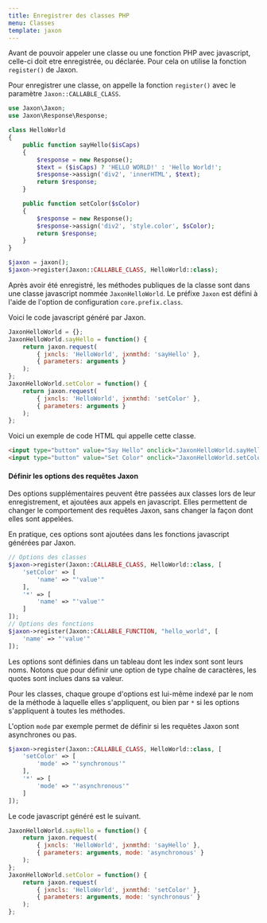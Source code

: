 ```yaml
---
title: Enregistrer des classes PHP
menu: Classes
template: jaxon
---
```


Avant de pouvoir appeler une classe ou une fonction PHP avec javascript, celle-ci doit etre enregistrée, ou déclarée.
Pour cela on utilise la fonction `register()` de Jaxon.

Pour enregistrer une classe, on appelle la fonction `register()` avec le paramètre `Jaxon::CALLABLE_CLASS`.

```php
use Jaxon\Jaxon;
use Jaxon\Response\Response;

class HelloWorld
{
    public function sayHello($isCaps)
    {
        $response = new Response();
        $text = ($isCaps) ? 'HELLO WORLD!' : 'Hello World!';
        $response->assign('div2', 'innerHTML', $text);
        return $response;
    }

    public function setColor($sColor)
    {
        $response = new Response();
        $response->assign('div2', 'style.color', $sColor);
        return $response;
    }
}
```

```php
$jaxon = jaxon();
$jaxon->register(Jaxon::CALLABLE_CLASS, HelloWorld::class);
```

Après avoir été enregistré, les méthodes publiques de la classe sont dans une classe javascript nommée `JaxonHelloWorld`.
Le préfixe `Jaxon` est défini à l'aide de l'option de configuration `core.prefix.class`.

Voici le code javascript généré par Jaxon.

```javascript
JaxonHelloWorld = {};
JaxonHelloWorld.sayHello = function() {
    return jaxon.request(
        { jxncls: 'HelloWorld', jxnmthd: 'sayHello' },
        { parameters: arguments }
    );
};
JaxonHelloWorld.setColor = function() {
    return jaxon.request(
        { jxncls: 'HelloWorld', jxnmthd: 'setColor' },
        { parameters: arguments }
    );
};
```

Voici un exemple de code HTML qui appelle cette classe.

```html
<input type="button" value="Say Hello" onclick="JaxonHelloWorld.sayHello(0)" />
<input type="button" value="Set Color" onclick="JaxonHelloWorld.setColor('red')" />
```

#### Définir les options des requêtes Jaxon

Des options supplémentaires peuvent être passées aux classes lors de leur enregistrement, et ajoutées aux appels en javascript.
Elles permettent de changer le comportement des requêtes Jaxon, sans changer la façon dont elles sont appelées.

En pratique, ces options sont ajoutées dans les fonctions javascript générées par Jaxon.

```php
// Options des classes
$jaxon->register(Jaxon::CALLABLE_CLASS, HelloWorld::class, [
    'setColor' => [
        'name' => "'value'"
    ],
    '*' => [
        'name' => "'value'"
    ]
]);
// Options des fonctions
$jaxon->register(Jaxon::CALLABLE_FUNCTION, "hello_world", [
    'name' => "'value'"
]);
```

Les options sont définies dans un tableau dont les index sont sont leurs noms.
Notons que pour définir une option de type chaîne de caractères, les quotes sont inclues dans sa valeur.

Pour les classes, chaque groupe d'options est lui-même indexé par le nom de la méthode à laquelle elles s'appliquent, ou bien par `*` si les options s'appliquent à toutes les méthodes.

L'option `mode` par exemple permet de définir si les requêtes Jaxon sont asynchrones ou pas.

```php
$jaxon->register(Jaxon::CALLABLE_CLASS, HelloWorld::class, [
    'setColor' => [
        'mode' => "'synchronous'"
    ],
    '*' => [
        'mode' => "'asynchronous'"
    ]
]);
```

Le code javascript généré est le suivant.

```js
JaxonHelloWorld.sayHello = function() {
    return jaxon.request(
        { jxncls: 'HelloWorld', jxnmthd: 'sayHello' },
        { parameters: arguments, mode: 'asynchronous' }
    );
};
JaxonHelloWorld.setColor = function() {
    return jaxon.request(
        { jxncls: 'HelloWorld', jxnmthd: 'setColor' },
        { parameters: arguments, mode: 'synchronous' }
    );
};
```
